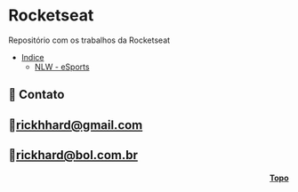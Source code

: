 <h1 id="topo">Rocketseat</h1>
Repositório com os trabalhos da Rocketseat


* [Indice](#funciona)
    * [NLW - eSports](https://github.com/RickHardBR/Rocketseat/tree/main/nlw_eSports)

## 💛 Contato

## 📧rickhhard@gmail.com

## 📧rickhard@bol.com.br

<h4 align="right"><a href="#topo">Topo</a></h4>
